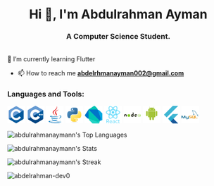 <h1 align="center">Hi 👋, I'm Abdulrahman Ayman</h1>
<h3 align="center">A Computer Science Student.</h3>

<br>🌱 I’m currently learning Flutter<br>

- 📫 How to reach me **abdelrhmanayman002@gmail.com**

<h3 align="left">Languages and Tools:</h3>
<p align="left">
    <a href="https://www.cprogramming.com/" target="_blank" rel="noreferrer"><img src="https://raw.githubusercontent.com/devicons/devicon/master/icons/c/c-original.svg" alt="c" width="40" height="40"/></a>
    <a href="https://www.w3schools.com/cpp/" target="_blank" rel="noreferrer"><img src="https://raw.githubusercontent.com/devicons/devicon/master/icons/cplusplus/cplusplus-original.svg" alt="cplusplus" width="40" height="40"/></a>
    <a href="https://www.java.com" target="_blank" rel="noreferrer"><img src="https://raw.githubusercontent.com/devicons/devicon/master/icons/java/java-original.svg" alt="java" width="40" height="40"/></a>
    <a href="https://www.python.org" target="_blank" rel="noreferrer"><img src="https://raw.githubusercontent.com/devicons/devicon/master/icons/python/python-original.svg" alt="python" width="40" height="40"/></a>
    <a href="https://dart.dev" target="_blank" rel="noreferrer"><img src="https://raw.githubusercontent.com/devicons/devicon/master/icons/dart/dart-original.svg" alt="dart" width="40" height="40"/></a>
    <a href="https://reactjs.org/" target="_blank" rel="noreferrer"><img src="https://raw.githubusercontent.com/devicons/devicon/master/icons/react/react-original-wordmark.svg" alt="react" width="40" height="40"/></a>
    <a href="https://nodejs.org" target="_blank" rel="noreferrer"><img src="https://raw.githubusercontent.com/devicons/devicon/master/icons/nodejs/nodejs-original-wordmark.svg" alt="nodejs" width="40" height="40"/></a>
    <a href="https://developer.android.com" target="_blank" rel="noreferrer"><img src="https://raw.githubusercontent.com/devicons/devicon/master/icons/android/android-original-wordmark.svg" alt="android" width="40" height="40"/></a>
    <a href="https://flutter.dev" target="_blank" rel="noreferrer"><img src="https://raw.githubusercontent.com/devicons/devicon/master/icons/flutter/flutter-original.svg" alt="flutter" width="40" height="40"/></a>
    <a href="https://www.mysql.com/" target="_blank" rel="noreferrer"><img src="https://raw.githubusercontent.com/devicons/devicon/master/icons/mysql/mysql-original-wordmark.svg" alt="mysql" width="40" height="40"/></a>
</p>

![abdulrahmanaymann's Top Languages](https://github-readme-stats.vercel.app/api/top-langs/?username=abdulrahmanaymann&theme=tokyonight&show_icons=true&hide_border=true&layout=compact)

![abdulrahmanaymann's Stats](https://github-readme-stats.vercel.app/api?username=abdulrahmanaymann&theme=tokyonight&show_icons=true&hide_border=true&count_private=true)

![abdulrahmanaymann's Streak](https://github-readme-streak-stats.herokuapp.com/?user=abdulrahmanaymann&theme=tokyonight&hide_border=true)

<p align="left"> <img src="https://komarev.com/ghpvc/?username=abdelrahman-dev0&label=Profile%20views&color=0e75b6&style=flat" alt="abdelrahman-dev0" /> </p>

